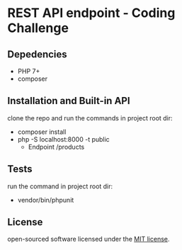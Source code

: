# REST API endpoint - Coding Challenge

## Depedencies
- PHP 7+ 
- composer

## Installation and Built-in API
clone the repo and run the commands in project root dir:
- composer install
- php -S localhost:8000 -t public 
    - Endpoint /products

## Tests
run the command in project root dir:
- vendor/bin/phpunit

## License
open-sourced software licensed under the [MIT license](https://opensource.org/licenses/MIT).

